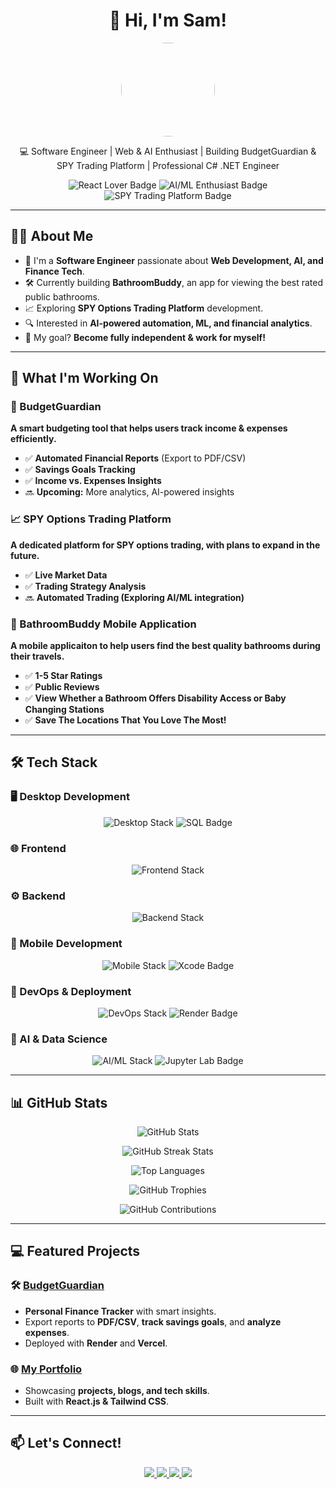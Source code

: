 <h1 align="center">👋 Hi, I'm Sam! </h1>

<p align="center">
  <img src="https://github.com/spowers0409.png" width="150" style="border-radius: 90%;">
</p>

<p align="center">
  💻 Software Engineer | Web & AI Enthusiast | Building BudgetGuardian & SPY Trading Platform | Professional C# .NET Engineer
</p>
<p align="center">
  <img src="https://img.shields.io/badge/⚛️-React%20Lover-61DAFB?style=for-the-badge&logo=react&logoColor=white" alt="React Lover Badge" />
  <img src="https://img.shields.io/badge/🤖-AI/ML%20Enthusiast-FF6F00?style=for-the-badge&logo=python&logoColor=white" alt="AI/ML Enthusiast Badge" />
  <img src="https://img.shields.io/badge/📈-Building%20SPY%20Trading%20Platform-008000?style=for-the-badge&logo=chart-bar&logoColor=white" alt="SPY Trading Platform Badge" />
</p>

---

## 👨‍💻 About Me

- 🚀 I'm a **Software Engineer** passionate about **Web Development, AI, and Finance Tech**.  
- 🛠️ Currently building **BathroomBuddy**, an app for viewing the best rated public bathrooms.  
- 📈 Exploring **SPY Options Trading Platform** development.  
- 🔍 Interested in **AI-powered automation, ML, and financial analytics**.  
- 🎯 My goal? **Become fully independent & work for myself!**  

---

## 🚀 What I'm Working On

### **🌟 BudgetGuardian**
**A smart budgeting tool that helps users track income & expenses efficiently.**
- ✅ **Automated Financial Reports** (Export to PDF/CSV)
- ✅ **Savings Goals Tracking**
- ✅ **Income vs. Expenses Insights**
- 🔜 **Upcoming:** More analytics, AI-powered insights

### **📈 SPY Options Trading Platform**
**A dedicated platform for SPY options trading, with plans to expand in the future.**
- ✅ **Live Market Data**
- ✅ **Trading Strategy Analysis**
- 🔜 **Automated Trading (Exploring AI/ML integration)**

### **📱 BathroomBuddy Mobile Application**
**A mobile applicaiton to help users find the best quality bathrooms during their travels.**
- ✅ **1-5 Star Ratings**
- ✅ **Public Reviews**
- ✅ **View Whether a Bathroom Offers Disability Access or Baby Changing Stations**
- ✅ **Save The Locations That You Love The Most!**
---

## 🛠️ Tech Stack

### **🖥️ Desktop Development**
<p align="center">
  <img src="https://skillicons.dev/icons?i=cs,dotnet" alt="Desktop Stack" />
  <img src="https://img.shields.io/badge/SQL-4479A1?style=for-the-badge&logo=database&logoColor=white" alt="SQL Badge" />
</p>

### **🌐 Frontend**
<p align="center">
  <img src="https://skillicons.dev/icons?i=js,react,nextjs,tailwind" alt="Frontend Stack" />
</p>

### **⚙️ Backend**
<p align="center">
  <img src="https://skillicons.dev/icons?i=nodejs,express,postgres" alt="Backend Stack" />
</p>

### **📱 Mobile Development**
<p align="center">
  <img src="https://skillicons.dev/icons?i=swift,java,androidstudio,react,js" alt="Mobile Stack" />
  <img src="https://img.shields.io/badge/Xcode-147EFB?style=for-the-badge&logo=xcode&logoColor=white" alt="Xcode Badge" />
</p>

### **🚀 DevOps & Deployment**
<p align="center">
  <img src="https://skillicons.dev/icons?i=vercel,github,jenkins" alt="DevOps Stack" />
  <img src="https://img.shields.io/badge/Render-46E3B7?style=for-the-badge&logo=render&logoColor=white" alt="Render Badge" />
</p>

### **🤖 AI & Data Science**
<p align="center">
  <img src="https://skillicons.dev/icons?i=python,tensorflow" alt="AI/ML Stack" />
  <img src="https://img.shields.io/badge/Jupyter%20Lab-F37626?style=for-the-badge&logo=jupyter&logoColor=white" alt="Jupyter Lab Badge" />
</p>


---

## 📊 GitHub Stats

<p align="center">
  <img src="https://github-readme-stats.vercel.app/api?username=spowers0409&show_icons=true&theme=radical" alt="GitHub Stats" />
</p>

<p align="center">
  <img src="https://github-readme-streak-stats.herokuapp.com/?user=spowers0409&theme=radical" alt="GitHub Streak Stats" />
</p>

<p align="center">
  <img src="https://github-readme-stats.vercel.app/api/top-langs/?username=spowers0409&layout=compact&theme=radical" alt="Top Languages" />
</p>

<p align="center">
  <img src="https://github-profile-trophy.vercel.app/?username=spowers0409&theme=radical" alt="GitHub Trophies" />
</p>

<p align="center">
  <img src="https://github-profile-summary-cards.vercel.app/api/cards/profile-details?username=spowers0409&theme=radical" alt="GitHub Contributions" />
</p>



---

## 💻 Featured Projects

### 🛠️ [BudgetGuardian](https://github.com/spowers0409/BudgetGuardian)
- **Personal Finance Tracker** with smart insights.
- Export reports to **PDF/CSV**, **track savings goals**, and **analyze expenses**.
- Deployed with **Render** and **Vercel**.

### 🌐 [My Portfolio](https://your-portfolio-url.com)
- Showcasing **projects, blogs, and tech skills**.
- Built with **React.js & Tailwind CSS**.

---

## 📫 Let's Connect!

<p align="center">
  <a href="https://github.com/your-github-username">
    <img src="https://img.shields.io/badge/GitHub-000?style=for-the-badge&logo=github" />
  </a>
    <a href="https://discord.com/users/odinissecure6">
    <img src="https://img.shields.io/badge/Discord-5865F2?style=for-the-badge&logo=discord&logoColor=white" />
  </a>
  <a href="https://www.linkedin.com/in/your-linkedin">
    <img src="https://img.shields.io/badge/LinkedIn-0077B5?style=for-the-badge&logo=linkedin&logoColor=white" />
  </a>
  <a href="mailto:your-email@example.com">
    <img src="https://img.shields.io/badge/Email-D14836?style=for-the-badge&logo=gmail&logoColor=white" />
  </a>
</p>
